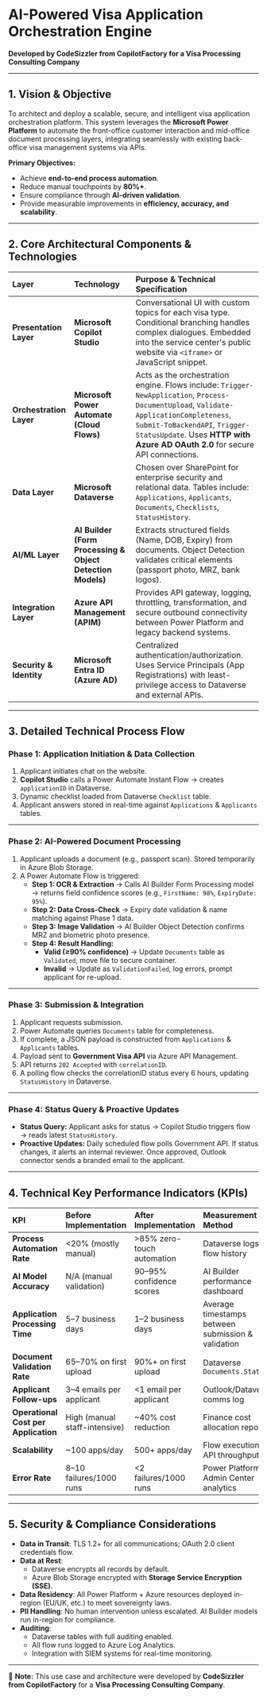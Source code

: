 # AI-Powered Visa Application Orchestration Engine  

**Developed by CodeSizzler from CopilotFactory for a Visa Processing Consulting Company**

---

## 1. Vision & Objective  
To architect and deploy a scalable, secure, and intelligent visa application orchestration platform. This system leverages the **Microsoft Power Platform** to automate the front-office customer interaction and mid-office document processing layers, integrating seamlessly with existing back-office visa management systems via APIs.  

**Primary Objectives:**  
- Achieve **end-to-end process automation**.  
- Reduce manual touchpoints by **80%+**.  
- Ensure compliance through **AI-driven validation**.  
- Provide measurable improvements in **efficiency, accuracy, and scalability**.  

---

## 2. Core Architectural Components & Technologies  

| **Layer** | **Technology** | **Purpose & Technical Specification** |
| :--- | :--- | :--- |
| **Presentation Layer** | **Microsoft Copilot Studio** | Conversational UI with custom topics for each visa type. Conditional branching handles complex dialogues. Embedded into the service center's public website via `<iframe>` or JavaScript snippet. |
| **Orchestration Layer** | **Microsoft Power Automate (Cloud Flows)** | Acts as the orchestration engine. Flows include: `Trigger-NewApplication`, `Process-DocumentUpload`, `Validate-ApplicationCompleteness`, `Submit-ToBackendAPI`, `Trigger-StatusUpdate`. Uses **HTTP with Azure AD OAuth 2.0** for secure API connections. |
| **Data Layer** | **Microsoft Dataverse** | Chosen over SharePoint for enterprise security and relational data. Tables include: `Applications`, `Applicants`, `Documents`, `Checklists`, `StatusHistory`. |
| **AI/ML Layer** | **AI Builder (Form Processing & Object Detection Models)** | Extracts structured fields (Name, DOB, Expiry) from documents. Object Detection validates critical elements (passport photo, MRZ, bank logos). |
| **Integration Layer** | **Azure API Management (APIM)** | Provides API gateway, logging, throttling, transformation, and secure outbound connectivity between Power Platform and legacy backend systems. |
| **Security & Identity** | **Microsoft Entra ID (Azure AD)** | Centralized authentication/authorization. Uses Service Principals (App Registrations) with least-privilege access to Dataverse and external APIs. |

---

## 3. Detailed Technical Process Flow  

### Phase 1: Application Initiation & Data Collection  
1. Applicant initiates chat on the website.  
2. **Copilot Studio** calls a Power Automate Instant Flow → creates `applicationID` in Dataverse.  
3. Dynamic checklist loaded from Dataverse `Checklist` table.  
4. Applicant answers stored in real-time against `Applications` & `Applicants` tables.  

---

### Phase 2: AI-Powered Document Processing  
1. Applicant uploads a document (e.g., passport scan). Stored temporarily in Azure Blob Storage.  
2. A Power Automate Flow is triggered:  
   - **Step 1: OCR & Extraction** → Calls AI Builder Form Processing model → returns field confidence scores (e.g., `FirstName: 98%`, `ExpiryDate: 95%`).  
   - **Step 2: Data Cross-Check** → Expiry date validation & name matching against Phase 1 data.  
   - **Step 3: Image Validation** → AI Builder Object Detection confirms MRZ and biometric photo presence.  
   - **Step 4: Result Handling:**  
     - **Valid (≥90% confidence)** → Update `Documents` table as `Validated`, move file to secure container.  
     - **Invalid** → Update as `ValidationFailed`, log errors, prompt applicant for re-upload.  

---

### Phase 3: Submission & Integration  
1. Applicant requests submission.  
2. Power Automate queries `Documents` table for completeness.  
3. If complete, a JSON payload is constructed from `Applications` & `Applicants` tables.  
4. Payload sent to **Government Visa API** via Azure API Management.  
5. API returns `202 Accepted` with `correlationID`.  
6. A polling flow checks the correlationID status every 6 hours, updating `StatusHistory` in Dataverse.  

---

### Phase 4: Status Query & Proactive Updates  
- **Status Query:** Applicant asks for status → Copilot Studio triggers flow → reads latest `StatusHistory`.  
- **Proactive Updates:** Daily scheduled flow polls Government API. If status changes, it alerts an internal reviewer. Once approved, Outlook connector sends a branded email to the applicant.  

---

## 4. Technical Key Performance Indicators (KPIs)  

| **KPI** | **Before Implementation** | **After Implementation** | **Measurement Method** |
| :--- | :--- | :--- | :--- |
| **Process Automation Rate** | <20% (mostly manual) | >85% zero-touch automation | Dataverse logs & flow history |
| **AI Model Accuracy** | N/A (manual validation) | 90–95% confidence scores | AI Builder performance dashboard |
| **Application Processing Time** | 5–7 business days | 1–2 business days | Average timestamps between submission & validation |
| **Document Validation Rate** | 65–70% on first upload | 90%+ on first upload | Dataverse `Documents.Status` |
| **Applicant Follow-ups** | 3–4 emails per applicant | <1 email per applicant | Outlook/Dataverse comms log |
| **Operational Cost per Application** | High (manual staff-intensive) | ~40% cost reduction | Finance cost allocation reports |
| **Scalability** | ~100 apps/day | 500+ apps/day | Flow execution + API throughput |
| **Error Rate** | 8–10 failures/1000 runs | <2 failures/1000 runs | Power Platform Admin Center analytics |

---

## 5. Security & Compliance Considerations  
- **Data in Transit**: TLS 1.2+ for all communications; OAuth 2.0 client credentials flow.  
- **Data at Rest**:  
  - Dataverse encrypts all records by default.  
  - Azure Blob Storage encrypted with **Storage Service Encryption (SSE)**.  
- **Data Residency**: All Power Platform + Azure resources deployed in-region (EU/UK, etc.) to meet sovereignty laws.  
- **PII Handling**: No human intervention unless escalated. AI Builder models run in-region for compliance.  
- **Auditing**:  
  - Dataverse tables with full auditing enabled.  
  - All flow runs logged to Azure Log Analytics.  
  - Integration with SIEM systems for real-time monitoring.

---

📌 **Note:** This use case and architecture were developed by **CodeSizzler from CopilotFactory** for a **Visa Processing Consulting Company**.  
